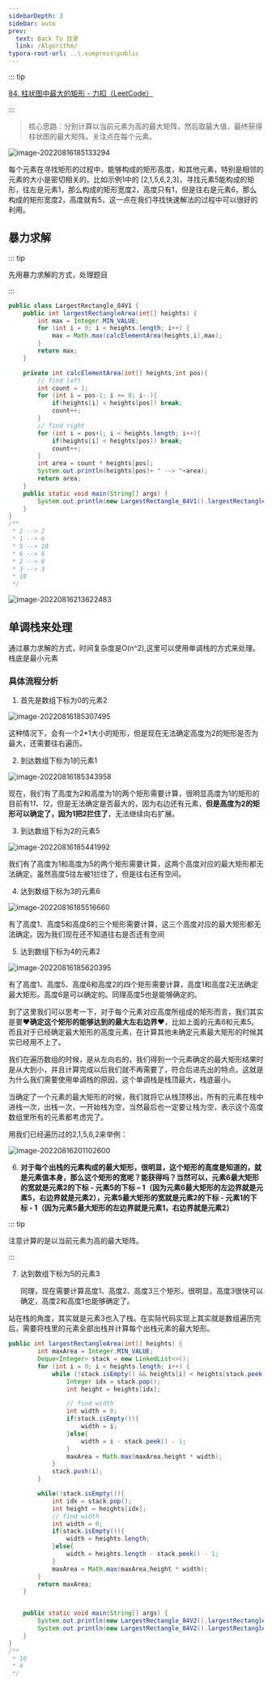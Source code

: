 ```yaml
---
sidebarDepth: 3
sidebar: auto
prev:
  text: Back To 目录
  link: /Algorithm/
typora-root-url: ..\.vuepress\public
---
```




::: tip

[84. 柱状图中最大的矩形 - 力扣（LeetCode）](https://leetcode.cn/problems/largest-rectangle-in-histogram/)

:::

> 核心思路：分别计算以当前元素为高的最大矩阵，然后取最大值，最终获得柱状图的最大矩阵。关注点在每个元素。



![image-20220816185133294](/images/algorithm/image-20220816185133294.png)

每个元素在寻找矩形的过程中，能够构成的矩形高度，和其他元素，特别是相邻的元素的大小是密切相关的。比如示例1中的 [2,1,5,6,2,3]，寻找元素5能构成的矩形，往左是元素1，那么构成的矩形宽度2，高度只有1，但是往右是元素6，那么构成的矩形宽度2，高度就有5，这一点在我们寻找快速解法的过程中可以很好的利用。

## 暴力求解

::: tip

先用暴力求解的方式，处理题目

:::

```java
public class LargestRectangle_84V1 {
    public int largestRectangleArea(int[] heights) {
        int max = Integer.MIN_VALUE;
        for (int i = 0; i < heights.length; i++) {
            max = Math.max(calcElementArea(heights,i),max);
        }
        return max;
    }

    private int calcElementArea(int[] heights,int pos){
        // find left
        int count = 1;
        for (int i = pos-1; i >= 0; i--){
            if(heights[i] < heights[pos]) break;
            count++;
        }
        // find right
        for (int i = pos+1; i < heights.length; i++){
            if(heights[i] < heights[pos]) break;
            count++;
        }
        int area = count * heights[pos];
        System.out.println(heights[pos]+ " --> "+area);
        return area;
    }
    public static void main(String[] args) {
        System.out.println(new LargestRectangle_84V1().largestRectangleArea(new int[]{2, 1, 5, 6, 2, 3}));
    }
}
/**
 * 2 --> 2
 * 1 --> 6
 * 5 --> 10
 * 6 --> 6
 * 2 --> 8
 * 3 --> 3
 * 10
 */
```

![image-20220816213622483](/images/algorithm/image-20220816213622483.png)



## 单调栈来处理

通过暴力求解的方式，时间复杂度是O(n^2),这里可以使用单调栈的方式来处理。栈底是最小元素

### 具体流程分析

1. 首先是数组下标为0的元素2

![image-20220816185307495](/images/algorithm/image-20220816185307495.png)

这种情况下，会有一个2*1大小的矩形，但是现在无法确定高度为2的矩形是否为最大，还需要往右遍历。

2. 到达数组下标为1的元素1

![image-20220816185343958](/images/algorithm/image-20220816185343958.png)

现在，我们有了高度为2和高度为1的两个矩形需要计算，很明显高度为1的矩形的目前有1*1、1*2，但是无法确定是否最大的，因为右边还有元素，**但是高度为2的矩形可以确定了，因为1把2拦住了**，无法继续向右扩展。

3. 到达数组下标为2的元素5

![image-20220816185441992](/images/algorithm/image-20220816185441992.png)

我们有了高度为1和高度为5的两个矩形需要计算，这两个高度对应的最大矩形都无法确定。虽然高度5往左被1拦住了，但是往右还有空间。

4. 达到数组下标为3的元素6

![image-20220816185516660](/images/algorithm/image-20220816185516660.png)

有了高度1、高度5和高度6的三个矩形需要计算，这三个高度对应的最大矩形都无法确定。因为我们现在还不知道往右是否还有空间

5. 达到数组下标为4的元素2

![image-20220816185620395](/images/algorithm/image-20220816185620395.png)

有了高度1、高度5、高度6和高度2的四个矩形需要计算，高度1和高度2无法确定最大矩形。高度6是可以确定的。同理高度5也是能够确定的。

到了这里我们可以思考一下，对于每个元素对应高度所组成的矩形而言，我们其实是要❤️**确定这个矩形的能够达到的最大左右边界**❤️，比如上面的元素6和元素5。而且对于已经确定最大矩形的高度元素，在计算其他未确定元素最大矩形的时候其实已经用不上了。

我们在遍历数组的时候，是从左向右的，我们得到一个元素确定的最大矩形结果时是从大到小，并且计算完成以后我们就不再需要了，符合后进先出的特点。这就是为什么我们需要使用单调栈的原因，这个单调栈是栈顶最大，栈底最小。

当确定了一个元素的最大矩形的时候，我们就将它从栈顶移出，所有的元素在栈中进栈一次，出栈一次，一开始栈为空，当然最后也一定要让栈为空，表示这个高度数组里所有的元素都考虑完了。

用我们已经遍历过的2,1,5,6,2来举例：

![image-20220816201102600](/images/algorithm/image-20220816201102600.png)

6. **对于每个出栈的元素构成的最大矩形，很明显，这个矩形的高度是知道的，就是元素值本身，那么这个矩形的宽呢？能获得吗？当然可以，元素6最大矩形的宽就是元素2的下标 - 元素5的下标 – 1（因为元素6最大矩形的左边界就是元素5，右边界就是元素2），元素5最大矩形的宽就是元素2的下标 - 元素1的下标 - 1（因为元素5最大矩形的左边界就是元素1，右边界就是元素2）** 

::: tip

注意计算的是以当前元素为高的最大矩阵。

:::

7. 达到数组下标为5的元素3

   同理，现在需要计算高度1、高度2、高度3三个矩形。很明显，高度3很快可以确定，高度2和高度1也能够确定了。

站在栈的角度，其实就是元素3也入了栈。在实际代码实现上其实就是数组遍历完后，需要将栈里的元素全部出栈并计算每个出栈元素的最大矩形。

```java
public int largestRectangleArea(int[] heights) {
        int maxArea = Integer.MIN_VALUE;
        Deque<Integer> stack = new LinkedList<>();
        for (int i = 0; i < heights.length; i++) {
            while (!stack.isEmpty() && heights[i] < heights[stack.peek()]){
                Integer idx = stack.pop();
                int height = heights[idx];

                // find width
                int width = 0;
                if(stack.isEmpty()){
                    width = i;
                }else{
                    width = i - stack.peek() - 1;
                }
                maxArea = Math.max(maxArea,height * width);
            }
            stack.push(i);
        }

        while(!stack.isEmpty()){
            int idx = stack.pop();
            int height = heights[idx];
            // find width
            int width = 0;
            if(stack.isEmpty()){
                width = heights.length;
            }else{
                width = heights.length - stack.peek() - 1;
            }
            maxArea = Math.max(maxArea,height * width);
        }
        return maxArea;
    }


    public static void main(String[] args) {
        System.out.println(new LargestRectangle_84V2().largestRectangleArea(new int[]{2, 1, 5, 6, 2, 3}));
        System.out.println(new LargestRectangle_84V2().largestRectangleArea(new int[]{2, 4}));
    }
}
/**
 * 10
 * 4
 */
```

